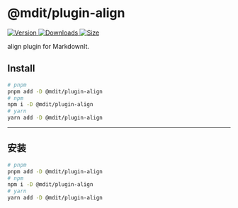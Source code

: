 # @mdit/plugin-align

[![Version](https://img.shields.io/npm/v/@mdit/plugin-align/next.svg?style=flat-square&logo=npm) ![Downloads](https://img.shields.io/npm/dm/@mdit/plugin-align.svg?style=flat-square&logo=npm) ![Size](https://img.shields.io/bundlephobia/min/@mdit/plugin-align?style=flat-square&logo=npm)](https://www.npmjs.com/package/@mdit/plugin-align)

align plugin for MarkdownIt.

## Install

```bash
# pnpm
pnpm add -D @mdit/plugin-align
# npm
npm i -D @mdit/plugin-align
# yarn
yarn add -D @mdit/plugin-align
```

---

## 安装

```bash
# pnpm
pnpm add -D @mdit/plugin-align
# npm
npm i -D @mdit/plugin-align
# yarn
yarn add -D @mdit/plugin-align
```
